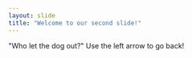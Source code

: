 ```yaml
---
layout: slide
title: "Welcome to our second slide!"
---
```

"Who let the dog out?"
Use the left arrow to go back!
